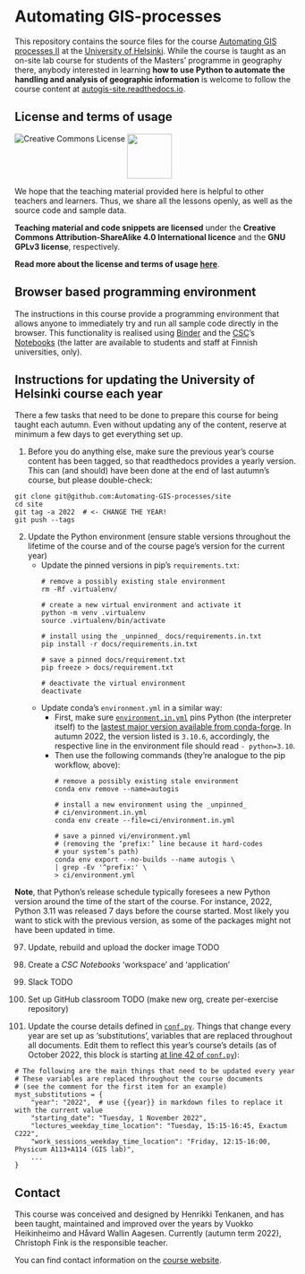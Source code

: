 # Automating GIS-processes

This repository contains the source files for the course [Automating GIS
processes II](https://studies.helsinki.fi/courses/?searchText=GEOG-329-2) at the
[University of Helsinki](https://helsinki.fi/). While the course is taught as an
on-site lab course for students of the Masters’ programme in geography there,
anybody interested in learning **how to use Python to automate the handling and
analysis of geographic information** is welcome to follow the course content at
[autogis-site.readthedocs.io](https://autogis-site.readthedocs.io/).

## License and terms of usage

<a rel="license" href="http://creativecommons.org/licenses/by-sa/4.0/"><img
alt="Creative Commons License" style="border-width:0" align="left"
src="https://i.creativecommons.org/l/by-sa/4.0/88x31.png" /></a></a> <img
src="https://github.com/Automating-GIS-processes/2016/blob/master/source/img/GPLv3_Logo.jpg"
width="80">
 
We hope that the teaching material provided here is helpful to other teachers
and learners. Thus, we share all the lessons openly, as well as the source code
and sample data.

**Teaching material and code snippets are licensed** under the **Creative
Commons Attribution-ShareAlike 4.0 International licence** and the **GNU GPLv3
license**, respectively.

**Read more about the license and terms of usage
[here](https://autogis-site.readthedocs.io/en/latest/course-info/license.html)**.

## Browser based programming environment

The instructions in this course provide a programming environment that allows
anyone to immediately try and run all sample code directly in the browser. This
functionality is realised using [Binder](https://mybinder.org/) and the
[CSC](https://csc.fi/)’s [Notebooks](https://notebooks.csc.fi/) (the latter are
available to students and staff at Finnish universities, only).

## Instructions for updating the University of Helsinki course each year

There a few tasks that need to be done to prepare this course for being taught
each autumn. Even without updating any of the content, reserve at minimum a
few days to get everything set up.

1. Before you do anything else, make sure the previous year’s course content has
   been tagged, so that readthedocs provides a yearly version. This can (and
   should) have been done at the end of last autumn’s course, but please
   double-check: 

```
git clone git@github.com:Automating-GIS-processes/site
cd site
git tag -a 2022  # <- CHANGE THE YEAR!
git push --tags
```

2. Update the Python environment (ensure stable versions throughout the lifetime
   of the course and of the course page’s version for the current year)
    - Update the pinned versions in pip’s `requirements.txt`:
        ```
        # remove a possibly existing stale environment
        rm -Rf .virtualenv/

        # create a new virtual environment and activate it
        python -m venv .virtualenv
        source .virtualenv/bin/activate

        # install using the _unpinned_ docs/requirements.in.txt
        pip install -r docs/requirements.in.txt

        # save a pinned docs/requirement.txt
        pip freeze > docs/requirement.txt

        # deactivate the virtual environment
        deactivate
        ```
    - Update conda’s `environment.yml` in a similar way:
        - First, make sure [`environment.in.yml`](ci/environment.in.yml) pins
          Python (the interpreter itself) to the [lastest major version available
          from conda-forge](https://anaconda.org/conda-forge/python). In autumn
          2022, the version listed is `3.10.6`, accordingly, the respective line
          in the environment file should read `- python=3.10`.
        - Then use the following commands (they’re analogue to the pip workflow,
          above):
            ```
            # remove a possibly existing stale environment
            conda env remove --name=autogis

            # install a new environment using the _unpinned_
            # ci/environment.in.yml
            conda env create --file=ci/environment.in.yml

            # save a pinned vi/environment.yml
            # (removing the ‘prefix:’ line because it hard-codes
            # your system’s path)
            conda env export --no-builds --name autogis \
            | grep -Ev '^prefix:' \
            > ci/environment.yml
            ```

**Note**, that Python’s release schedule typically foresees a new Python version
around the time of the start of the course. For instance, 2022, Python 3.11 was released
7 days before the course started. Most likely you want to stick with the
previous version, as some of the packages might not have been updated in time.

97. Update, rebuild and upload the docker image TODO

97. Create a *CSC Notebooks* ‘workspace’ and ‘application’

98. Slack TODO

99. Set up GitHub classroom TODO (make new org, create per-exercise repository)

99. Update the course details defined in [`conf.py`](docs/conf.py). Things that
change every year are set up as ‘substitutions’, variables that are replaced
throughout all documents. Edit them to reflect this year’s course’s details
(as of October 2022, this block is starting [at line 42 of
`conf.py`](docs/conf.py#L42)):

```
# The following are the main things that need to be updated every year
# These variables are replaced throughout the course documents
# (see the comment for the first item for an example)
myst_substitutions = { 
    "year": "2022",  # use {{year}} in markdown files to replace it with the current value
    "starting_date": "Tuesday, 1 November 2022",
    "lectures_weekday_time_location": "Tuesday, 15:15-16:45, Exactum C222",
    "work_sessions_weekday_time_location": "Friday, 12:15-16:00, Physicum A113+A114 (GIS lab)",
    ...
}
```

<!--
TODO: Add instructions for future teachers of this course:
    - How to set up GitHub class rooms
    - How to update the documents (including setting the
      substitution-variable in conf.py)
    - How to set up CSC Notebooks
    - How to set up Slack, and where to change the links
    - How to update the dependencies at the beginning of a new year,
      and how to lock them to certain versions
    - How to locally install the dependencies using a virtual env, or conda env
    - How to regenerate the docs locally
    - How to fork the repository, and use merge requests as a way to test
      changes before going live
    - How to remove the lesson contents and add them week after week using pull requests
    - Refreshing the notebooks, and also adding them week after week.
    - ...
-->

## Contact

This course was conceived and designed by Henrikki Tenkanen, and has been
taught, maintained and improved over the years by Vuokko Heikinheimo and Håvard
Wallin Aagesen. Currently (autumn term 2022), Christoph Fink is the responsible
teacher.

You can find contact information on the [course
website](https://autogis-site.readthedocs.io/en/latest/course-info/course-info.html).
